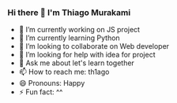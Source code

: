 ### Hi there 👋 I'm Thiago Murakami

- 🔭 I’m currently working on JS project
- 🌱 I’m currently learning Python
- 👯 I’m looking to collaborate on Web developer
- 🤔 I’m looking for help with idea for project
- 💬 Ask me about let's learn together
- 📫 How to reach me: th1ago
- 😄 Pronouns: Happy
- ⚡ Fun fact: ^^
